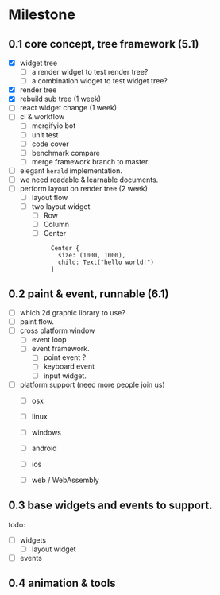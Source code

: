 # Milestone

## 0.1 core concept, tree framework (5.1)
 
- [x] widget tree
  - [ ] a render widget to test render tree?
  - [ ] a combination widget to test widget tree?
- [x] render tree
- [x] rebuild sub tree (1 week)
- [ ] react widget change (1 week)
- [ ] ci & workflow
  - [ ] mergifyio bot
  - [ ] unit test 
  - [ ] code cover
  - [ ] benchmark compare
  - [ ] merge framework branch to master.
- [ ] elegant `herald` implementation.
- [ ] we need readable & learnable documents.
- [ ] perform layout on render tree (2 week)
  - [ ] layout flow
  - [ ] two layout widget
    - [ ] Row
    - [ ] Column
    - [ ] Center
      ```
        Center {
          size: (1000, 1000),
          child: Text("hello world!")
        }
      ```

## 0.2 paint & event, runnable (6.1)

- [ ] which 2d graphic library to use?
- [ ] paint flow.
- [ ] cross platform window
  - [ ] event loop
  - [ ] event framework.
    - [ ] point event ?
    - [ ] keyboard event
    - [ ] input widget.
- [ ] platform support (need more people join us)
  - [ ] osx
  - [ ] linux
  - [ ] windows
  - [ ] android
  - [ ] ios
  - [ ] web / WebAssembly


## 0.3 base widgets and events to support.

todo:

- [ ] widgets
  - [ ] layout widget
- [ ] events

## 0.4 animation & tools